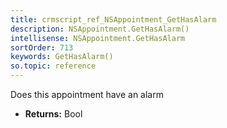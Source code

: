 ```yaml
---
title: crmscript_ref_NSAppointment_GetHasAlarm
description: NSAppointment.GetHasAlarm()
intellisense: NSAppointment.GetHasAlarm
sortOrder: 713
keywords: GetHasAlarm()
so.topic: reference
---
```



Does this appointment have an alarm



* **Returns:** Bool


